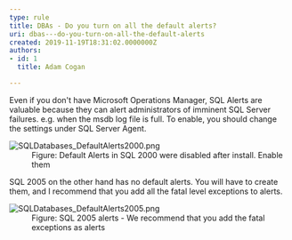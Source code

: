 ```yaml
---
type: rule
title: DBAs - Do you turn on all the default alerts?
uri: dbas---do-you-turn-on-all-the-default-alerts
created: 2019-11-19T18:31:02.0000000Z
authors:
- id: 1
  title: Adam Cogan

---
```




<span class='intro'> <p class="ssw15-rteElement-P">​​Even if you don't have Microsoft Operations Manager, SQL Alerts are valuable because they can alert administrators of imminent SQL Server failures. e.g. when the msdb log file is full. To enable, you should change the settings under SQL Server Agent.​<br></p> </span>

<dl class="image"><dt>​<img src="/PublishingImages/SQLDatabases_DefaultAlerts2000.png" alt="SQLDatabases_DefaultAlerts2000.png" /></dt><dd>Figure&#58;&#160;Default Alerts in SQL 2000 were disabled after install. Enable them</dd></dl><p>SQL 2005 on the other hand has no default alerts. You will have to create them, and I recommend that you add all the fatal level exceptions to alerts.</p><dl class="image"><dt><img src="/PublishingImages/SQLDatabases_DefaultAlerts2005.png" alt="SQLDatabases_DefaultAlerts2005.png" /></dt><dd>Figure&#58;&#160;SQL 2005 alerts - We recommend that you add the fatal exceptions as alerts​​</dd></dl>


